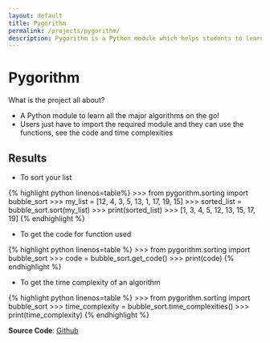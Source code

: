 ```yaml
---
layout: default
title: Pygorithm
permalink: /projects/pygorithm/
description: Pygorithm is a Python module which helps students to learn the implementation of all the major data structures and algorithms.
---
```


# Pygorithm
What is the project all about?

- A Python module to learn all the major algorithms on the go!
- Users just have to import the required module and they can use the functions, see the code and time complexities

## Results

* To sort your list

{% highlight python linenos=table%}
    >>> from pygorithm.sorting import bubble_sort
    >>> my_list = [12, 4, 3, 5, 13, 1, 17, 19, 15]
    >>> sorted_list = bubble_sort.sort(my_list)
    >>> print(sorted_list)
    >>> [1, 3, 4, 5, 12, 13, 15, 17, 19]
{% endhighlight %}

* To get the code for function used

{% highlight python linenos=table %}
    >>> from pygorithm.sorting import bubble_sort
    >>> code = bubble_sort.get_code()
    >>> print(code)
{% endhighlight %}

* To get the time complexity of an algorithm

{% highlight python linenos=table %}
    >>> from pygorithm.sorting import bubble_sort
    >>> time_complexity = bubble_sort.time_complexities()
    >>> print(time_complexity)
{% endhighlight %}

**Source Code**: [Github](https://github.com/OmkarPathak/pygorithm)
